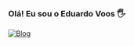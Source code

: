 ### Olá! Eu sou o Eduardo Voos 🖐

[![Blog](https://img.shields.io/badge/LinkedIn-0077B5?style=for-the-badge&logo=linkedin&logoColor=white)](https://www.linkedin.com/in/eduardo-e-voos-6688652a1/)


